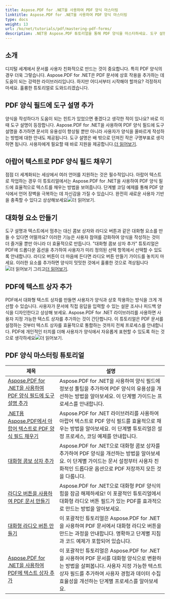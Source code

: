 ```yaml
---
title: Aspose.PDF for .NET을 사용하여 PDF 양식 마스터링
linktitle: Aspose.PDF for .NET을 사용하여 PDF 양식 마스터링
type: docs
weight: 13
url: /ko/net/tutorials/pdf/mastering-pdf-forms/
description: .NET용 Aspose.PDF 튜토리얼을 통해 PDF 양식을 마스터하세요. 도구 설명을 추가하고, 필드를 채우고, 대화형 구성 요소를 만드는 방법을 알아보세요.
---
```

## 소개

디지털 세계에서 문서를 사용자 친화적으로 만드는 것이 중요합니다. 특히 PDF 양식의 경우 더욱 그렇습니다. Aspose.PDF for .NET은 PDF 문서에 상호 작용을 추가하는 데 도움이 되는 강력한 라이브러리입니다. 하지만 어디서부터 시작해야 할까요? 걱정하지 마세요. 훌륭한 튜토리얼로 도와드리겠습니다.

## PDF 양식 필드에 도구 설명 추가

 양식을 작성하다가 도움이 되는 힌트가 있었으면 좋겠다고 생각한 적이 있나요? 바로 이때 도구 설명이 등장합니다. Aspose.PDF for .NET을 사용하여 PDF 양식 필드에 도구 설명을 추가하면 문서의 유용성이 향상될 뿐만 아니라 사용자가 양식을 올바르게 작성하는 방법에 대한 안내도 제공됩니다. 도구 설명은 배 밖으로 던져진 작은 구명부표로 생각하면 됩니다. 사용자에게 필요할 때 바로 지원을 제공합니다.[더 읽어보기](./adding-tooltips-to-pdf-form-fields/).

## 아랍어 텍스트로 PDF 양식 필드 채우기

점점 더 세계화되는 세상에서 여러 언어를 지원하는 것은 필수적입니다. 아랍어 텍스트로 작업하는 경우 이 튜토리얼에서는 Aspose.PDF for .NET을 사용하여 PDF 양식 필드에 효율적으로 텍스트를 채우는 방법을 보여줍니다. 단계별 코딩 예제를 통해 PDF 양식에서 언어 장벽을 극복하는 데 자신감을 가질 수 있습니다. 완전히 새로운 사용자 기반을 충족할 수 있다고 상상해보세요![더 읽어보기](./fill-pdf-form-fields-with-arabic-text/).

## 대화형 요소 만들기

 도구 설명과 텍스트에서 멈추는 대신 콤보 상자와 라디오 버튼과 같은 대화형 요소를 만들 수 있다면 어떨까요? 이러한 기능은 사용자 참여를 강화하여 양식을 작성하는 것이 더 즐거울 뿐만 아니라 더 효율적으로 만듭니다. "대화형 콤보 상자 추가" 튜토리얼은 PDF에 드롭다운 옵션을 추가하여 사용자가 미리 정의된 선택 항목에서 선택할 수 있도록 안내합니다. 라디오 버튼이 더 마음에 든다면 라디오 버튼 만들기 가이드를 놓치지 마세요. 이러한 요소를 추가하면 양식이 밋밋한 것에서 훌륭한 것으로 격상됩니다![더 읽어보기](./add-interactive-combo-boxes/) 그리고[더 읽어보기](./create-interactive-radio-buttons/).


## PDF에 텍스트 상자 추가

PDF에서 대화형 텍스트 상자를 만들면 사용자가 양식과 상호 작용하는 방식을 크게 개선할 수 있습니다. 사용자가 문서에 직접 응답을 입력할 수 있는 설문 조사나 피드백 양식을 디자인한다고 상상해 보세요. Aspose.PDF for .NET 라이브러리를 사용하면 사용자 지정 가능한 텍스트 상자를 추가하는 것이 간단합니다. 이 튜토리얼은 PDF 문서를 설정하는 것부터 텍스트 상자를 효율적으로 통합하는 것까지 전체 프로세스를 안내합니다. PDF에 개인적인 터치를 더해 사용자가 양식에서 자유롭게 표현할 수 있도록 하는 것으로 생각하세요![더 읽어보기](./adding-text-boxes/).

## PDF 양식 마스터링 튜토리얼
| 제목 | 설명 |
| --- | --- | 
| [Aspose.PDF for .NET을 사용하여 PDF 양식 필드에 도구 설명 추가](./adding-tooltips-to-pdf-form-fields/) | Aspose.PDF for .NET을 사용하여 양식 필드에 정보성 툴팁을 추가하여 PDF 양식의 유용성을 개선하는 방법을 알아보세요. 이 단계별 가이드는 프로세스를 안내합니다. |  
| [.NET용 Aspose.PDF에서 아랍어 텍스트로 PDF 양식 필드 채우기](./fill-pdf-form-fields-with-arabic-text/) | Aspose.PDF for .NET 라이브러리를 사용하여 아랍어 텍스트로 PDF 양식 필드를 효율적으로 채우는 방법을 알아보세요. 이 단계별 튜토리얼은 설정 프로세스, 코딩 예제를 안내합니다. |  
| [대화형 콤보 상자 추가](./add-interactive-combo-boxes/) | Aspose.PDF for .NET으로 대화형 콤보 상자를 추가하여 PDF 양식을 개선하는 방법을 알아보세요. 이 단계별 가이드는 문서 설정부터 사용자 친화적인 드롭다운 옵션으로 PDF 저장까지 모든 것을 다룹니다. |  
| [라디오 버튼을 사용하여 PDF 문서 만들기](./creating-pdf-document-with-radio-buttons/) | Aspose.PDF for .NET으로 대화형 PDF 양식의 힘을 잠금 해제하세요! 이 포괄적인 튜토리얼에서 대화형 라디오 버튼 필드가 있는 PDF를 효과적으로 만드는 방법을 알아보세요. |  
| [대화형 라디오 버튼 만들기](./create-interactive-radio-buttons/) | 이 포괄적인 튜토리얼은 Aspose.PDF for .NET을 사용하여 PDF 문서에서 대화형 라디오 버튼을 만드는 과정을 안내합니다. 명확하고 단계별 지침과 코드 예제가 포함되어 있습니다. |  
| [Aspose.PDF for .NET을 사용하여 PDF에 텍스트 상자 추가](./adding-text-boxes/) | 이 포괄적인 튜토리얼은 Aspose.PDF for .NET을 사용하여 PDF 문서를 대화형 양식으로 변환하는 방법을 살펴봅니다. 사용자 지정 가능한 텍스트 상자 필드를 추가하여 사용자 경험과 데이터 수집 효율성을 개선하는 단계별 프로세스를 알아보세요. |  
